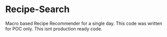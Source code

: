 # Recipe-Search
Macro based Recipe Recommender for a single day.
This code was written for POC only. This isnt production ready code. 
